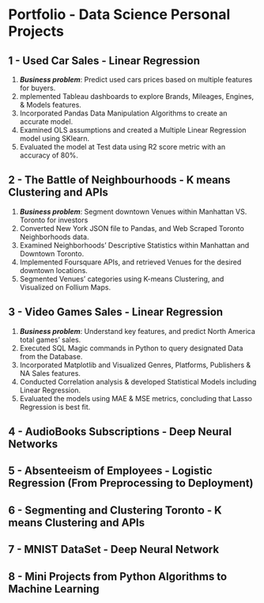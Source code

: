 # Portfolio - Data Science Personal Projects

## 1 - Used Car Sales - Linear Regression
1. ***Business problem***: Predict used cars prices based on multiple features for buyers.
2. mplemented Tableau dashboards to explore Brands, Mileages, Engines, & Models features.
3. Incorporated Pandas Data Manipulation Algorithms to create an accurate model.
4. Examined OLS assumptions and created a Multiple Linear Regression model using SKlearn.
5. Evaluated the model at Test data using R2 score metric with an accuracy of 80%.

## 2 - The Battle of Neighbourhoods - K means Clustering and APIs
1. ***Business problem***: Segment downtown Venues within Manhattan VS. Toronto for investors
2. Converted New York JSON file to Pandas, and Web Scraped Toronto Neighborhoods data.
3. Examined Neighborhoods’ Descriptive Statistics within Manhattan and Downtown Toronto.
4. Implemented Foursquare APIs, and retrieved Venues for the desired downtown locations.
5. Segmented Venues’ categories using K-means Clustering, and Visualized on Follium Maps.

## 3 - Video Games Sales - Linear Regression
1. ***Business problem***: Understand key features, and predict North America total games’ sales.
2. Executed SQL Magic commands in Python to query designated Data from the Database.
3. Incorporated Matplotlib and Visualized Genres, Platforms, Publishers & NA Sales features.
4. Conducted Correlation analysis & developed Statistical Models including Linear Regression.
5. Evaluated the models using MAE & MSE metrics, concluding that Lasso Regression is best fit.

## 4 - AudioBooks Subscriptions - Deep Neural Networks

## 5 - Absenteeism of Employees - Logistic Regression (From Preprocessing to Deployment)

## 6 - Segmenting and Clustering Toronto - K means Clustering and APIs

## 7 - MNIST DataSet - Deep Neural Network

## 8 - Mini Projects from Python Algorithms to Machine Learning
